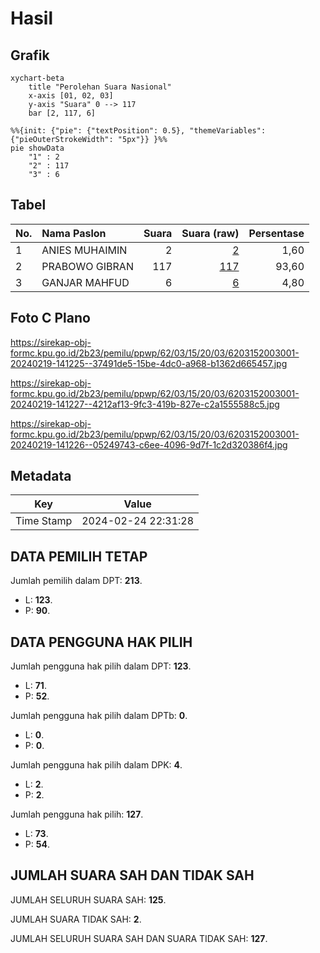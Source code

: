 # Hasil

## Grafik

```mermaid
xychart-beta
    title "Perolehan Suara Nasional"
    x-axis [01, 02, 03]
    y-axis "Suara" 0 --> 117
    bar [2, 117, 6]
```

```mermaid
%%{init: {"pie": {"textPosition": 0.5}, "themeVariables": {"pieOuterStrokeWidth": "5px"}} }%%
pie showData
    "1" : 2
    "2" : 117
    "3" : 6
```

## Tabel

| No. | Nama Paslon    | Suara | Suara (raw) | Persentase |
|:--- |:-------------- | -----:| -----------:| ----------:|
| 1   | ANIES MUHAIMIN | 2     | [2][p-1]    | 1,60       |
| 2   | PRABOWO GIBRAN | 117   | [117][p-2]  | 93,60      |
| 3   | GANJAR MAHFUD  | 6     | [6][p-3]    | 4,80       |


[p-1]: https://github.com/gigit-pemilu/pemilu-2024/blob/main/pilpres/hitung-suara/sub/62-kalimantan-tengah/sub/03-kapuas/sub/15-mandau-talawang/sub/2003-lawang-tamang/sub/001-tps/sub/paslon-1.txt
[p-2]: https://github.com/gigit-pemilu/pemilu-2024/blob/main/pilpres/hitung-suara/sub/62-kalimantan-tengah/sub/03-kapuas/sub/15-mandau-talawang/sub/2003-lawang-tamang/sub/001-tps/sub/paslon-2.txt
[p-3]: https://github.com/gigit-pemilu/pemilu-2024/blob/main/pilpres/hitung-suara/sub/62-kalimantan-tengah/sub/03-kapuas/sub/15-mandau-talawang/sub/2003-lawang-tamang/sub/001-tps/sub/paslon-3.txt

## Foto C Plano

https://sirekap-obj-formc.kpu.go.id/2b23/pemilu/ppwp/62/03/15/20/03/6203152003001-20240219-141225--37491de5-15be-4dc0-a968-b1362d665457.jpg

https://sirekap-obj-formc.kpu.go.id/2b23/pemilu/ppwp/62/03/15/20/03/6203152003001-20240219-141227--4212af13-9fc3-419b-827e-c2a1555588c5.jpg

https://sirekap-obj-formc.kpu.go.id/2b23/pemilu/ppwp/62/03/15/20/03/6203152003001-20240219-141226--05249743-c6ee-4096-9d7f-1c2d320386f4.jpg


## Metadata

| Key        | Value               |
| ---------- | ------------------- |
| Time Stamp | 2024-02-24 22:31:28 |


## DATA PEMILIH TETAP

Jumlah pemilih dalam DPT: **213**.
 * L: **123**.
 * P: **90**.

## DATA PENGGUNA HAK PILIH

Jumlah pengguna hak pilih dalam DPT: **123**.
 * L: **71**.
 * P: **52**.

Jumlah pengguna hak pilih dalam DPTb: **0**.
 * L: **0**.
 * P: **0**.

Jumlah pengguna hak pilih dalam DPK: **4**.
 * L: **2**.
 * P: **2**.

Jumlah pengguna hak pilih: **127**.
 * L: **73**.
 * P: **54**.

## JUMLAH SUARA SAH DAN TIDAK SAH

JUMLAH SELURUH SUARA SAH: **125**.

JUMLAH SUARA TIDAK SAH: **2**.

JUMLAH SELURUH SUARA SAH DAN SUARA TIDAK SAH: **127**.


